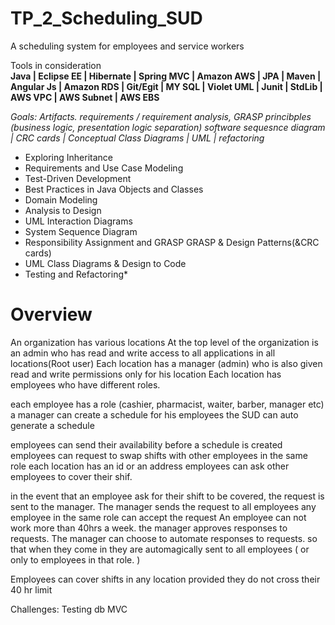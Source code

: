 # TP_2_Scheduling_SUD
A scheduling system for employees and service workers

Tools in consideration <br><b> Java | Eclipse EE | Hibernate | Spring MVC | Amazon AWS | JPA | Maven | Angular Js | Amazon RDS | Git/Egit |  MY SQL | Violet UML | Junit | StdLib | AWS VPC | AWS Subnet | AWS EBS </b>

<i>Goals: Artifacts. requirements / requirement analysis, GRASP princibples (business logic, presentation logic separation) software sequesnce diagram | CRC cards | Conceptual Class Diagrams | UML | refactoring </i>

<ul>
<li>Exploring Inheritance </li>
<li>Requirements and Use Case Modeling</li>
<li>Test-Driven Development </li>
<li>Best Practices in Java Objects and Classes</li>
<li>Domain Modeling</li>
<li>Analysis to Design</li>
<li>UML Interaction Diagrams</li>
<li>System Sequence Diagram </li>
<li>Responsibility Assignment and GRASP GRASP & Design Patterns(&CRC cards)</li>
<li>UML Class Diagrams & Design to Code</li>
<li>Testing and Refactoring*
</ul>

<h1> Overview </h1>
An organization has various locations
At the top level of the organization is an admin who has read and write access to all applications in all locations(Root user)
Each location has a manager (admin) who is also given read and write permissions only for his location
Each location has employees who have different roles. 

each employee has a role (cashier, pharmacist, waiter, barber, manager etc)
a manager can create a schedule for his employees
the SUD can auto generate a schedule

employees can send their availability before a schedule is created
employees can request to swap shifts with other employees in the same role
each location has an id or an address
employees can ask other employees to cover their shif. 

in the event that an employee ask for their shift to be covered, 
	the request is sent to the manager.
	The manager sends the request to all employees
	any employee in the same role can accept the request
	An employee can not work more than 40hrs a week. 
	the manager approves responses to requests. 
	The manager can choose to automate responses to requests. so that when
	they come in they are automagically sent to all employees ( or only to employees in that role. )

Employees can cover shifts in any location provided they do not cross their 40 hr limit


Challenges:
Testing db MVC








